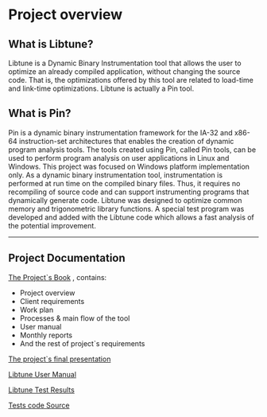 # **Project overview** #

## **What is Libtune?** ##
Libtune is a Dynamic Binary Instrumentation tool that allows the user to optimize an already compiled application, without changing the source code. That is, the optimizations offered by this tool are related to load-time and link-time optimizations. Libtune is actually a Pin tool.

## **What is Pin?** ##
Pin is a dynamic binary instrumentation framework for the IA-32 and x86-64 instruction-set architectures that enables the creation of dynamic program analysis tools.
The tools created using Pin, called Pin tools, can be used to perform program analysis on user applications in Linux and Windows.
This project was focused on Windows platform implementation only. As a dynamic binary instrumentation tool, instrumentation is performed at run time on the compiled binary files. Thus, it requires no recompiling of source code and can support instrumenting programs that dynamically generate code.
Libtune was designed to optimize common memory and trigonometric library functions. A special test program was developed and added with the Libtune code which allows a fast analysis of the potential improvement.


---



## **Project Documentation** ##
[The Project`s Book](https://dl.dropboxusercontent.com/u/14958672/Project%20stripped.pdf) , contains:
  * Project overview
  * Client requirements
  * Work plan
  * Processes & main flow of the tool
  * User manual
  * Monthly reports
  * And the rest of project`s requirements


[The project`s final presentation](https://dl.dropboxusercontent.com/u/1999316/LibTune%20presentation.pdf)

[Libtune User Manual](https://dl.dropboxusercontent.com/u/14958672/User%20Manual.pdf)

[Libtune Test Results ](https://dl.dropboxusercontent.com/u/1999316/LibTune%20Test%20Results.pdf)

[Tests code Source](https://dl.dropboxusercontent.com/u/1999316/test_code.zip)